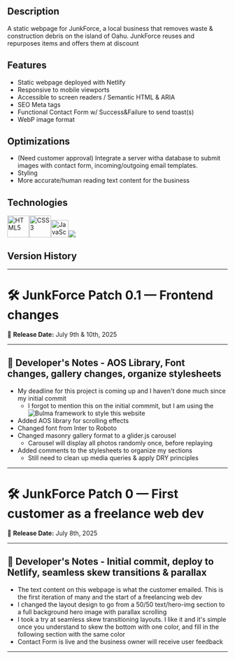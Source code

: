 ## Description
A static webpage for JunkForce, a local business that removes waste & construction debris on the island of Oahu. JunkForce reuses and repurposes items and offers them at discount

## Features
* Static webpage deployed with Netlify
* Responsive to mobile viewports
* Accessible to screen readers / Semantic HTML & ARIA
* SEO Meta tags
* Functional Contact Form w/ Success&Failure to send toast(s)
* WebP image format

## Optimizations
* (Need customer approval) Integrate a server witha database to submit images with contact form, incoming/outgoing email templates.
* Styling
* More accurate/human reading text content for the business

## Technologies
<img src="https://profilinator.rishav.dev/skills-assets/html5-original-wordmark.svg" alt="HTML5" height="50" /><img src="https://profilinator.rishav.dev/skills-assets/css3-original-wordmark.svg" alt="CSS3" height="50" /><img src="https://profilinator.rishav.dev/skills-assets/javascript-original.svg" alt="JavaScript" height="40" /><img src="https://img.shields.io/badge/bulma%20-00D1B2.svg?&style=for-the-badge&logo=bulma&logoColor=white">

## Version History
---------------------------------------------------------------------------------------------------------------------------
# 🛠️ JunkForce Patch 0.1 — Frontend changes
📅 **Release Date:** July 9th & 10th, 2025

---

## 📢 Developer's Notes - **AOS Library, Font changes, gallery changes, organize stylesheets**

- My deadline for this project is coming up and I haven't done much since my initial commit
    - I forgot to mention this on the initial commmit, but I am using the ![Bulma](https://bulma.io/) framework to style this website
- Added AOS library for scrolling effects 
- Changed font from Inter to Roboto
- Changed masonry gallery format to a glider.js carousel
    - Carousel will display all photos randomly once, before replaying
- Added comments to the stylesheets to organize my sections
    - Still need to clean up media queries & apply DRY principles  

---------------------------------------------------------------------------------------------------------------------------
# 🛠️ JunkForce Patch 0 — First customer as a freelance web dev
📅 **Release Date:** July 8th, 2025

---

## 📢 Developer's Notes - **Initial commit, deploy to Netlify, seamless skew transitions & parallax**

- The text content on this webpage is what the customer emailed. This is the first iteration of many and the start of a freelancing web dev
- I changed the layout design to go from a 50/50 text/hero-img section to a full background hero image with parallax scrolling
- I took a try at seamless skew transitioning layouts. I like it and it's simple once you understand to skew the bottom with one color, and fill in the following section with the same color
- Contact Form is live and the business owner will receive user feedback
  

---------------------------------------------------------------------------------------------------------------------------
